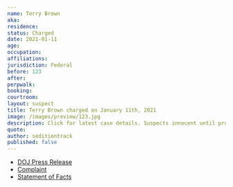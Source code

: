```yaml
---
name: Terry Brown
aka:
residence:
status: Charged
date: 2021-01-11
age:
occupation:
affiliations:
jurisdiction: Federal
before: 123
after:
perpwalk:
booking:
courtroom:
layout: suspect
title: Terry Brown charged on January 11th, 2021
image: /images/preview/123.jpg
description: Click for latest case details. Suspects innocent until proven guilty.
quote:
author: seditiontrack
published: false
---
```


- [DOJ Press Release](https://www.justice.gov/opa/pr/thirteen-charged-federal-court-following-riot-united-states-capitol)
- [Complaint](https://www.justice.gov/opa/press-release/file/1351716/download)
- [Statement of Facts](https://www.justice.gov/opa/press-release/file/1351721/download)
